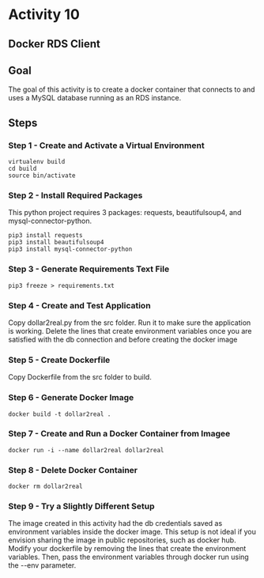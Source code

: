 # Activity 10

## Docker RDS Client

## Goal
The goal of this activity is to create a docker container that connects to and uses a MySQL database running as an RDS instance. 

## Steps

### Step 1 - Create and Activate a Virtual Environment 

```
virtualenv build
cd build
source bin/activate
```

### Step 2 - Install Required Packages 

This python project requires 3 packages: requests, beautifulsoup4, and mysql-connector-python. 

```
pip3 install requests
pip3 install beautifulsoup4
pip3 install mysql-connector-python
```

### Step 3 - Generate Requirements Text File

```
pip3 freeze > requirements.txt
```

### Step 4 - Create and Test Application

Copy dollar2real.py from the src folder. Run it to make sure the application is working. Delete the lines that create environment variables once you are satisfied with the db connection and before creating the docker image

### Step 5 - Create Dockerfile

Copy Dockerfile from the src folder to build. 

### Step 6 - Generate Docker Image 

```
docker build -t dollar2real .
```

### Step 7 - Create and Run a Docker Container from Imagee

```
docker run -i --name dollar2real dollar2real
```

### Step 8 - Delete Docker Container 

```
docker rm dollar2real
```

### Step 9 - Try a Slightly Different Setup

The image created in this activity had the db credentials saved as environment variables inside the docker image.  This setup is not ideal if you envision sharing the image in public repositories, such as docker hub.  Modify your dockerfile by removing the lines that create the environment variables. Then, pass the environment variables through docker run using the --env parameter. 
